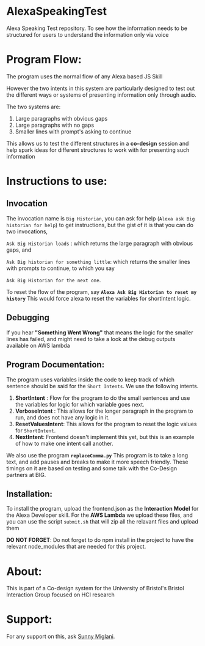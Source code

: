 
# AlexaSpeakingTest
Alexa Speaking Test repository. To see how the information needs to be structured for users to understand the information only via voice


# Program Flow:

The program uses the normal flow of any Alexa based JS Skill

However the two intents in this system are particularly designed to test out the 
different ways or systems of presenting information only through audio.

The two systems are:

1) Large paragraphs with obvious gaps
2) Large paragraphs with no gaps
3) Smaller lines with prompt's asking to continue


This allows us to test the different structures in a **co-design** session and 
help spark ideas for different structures to work with for presenting such information


# Instructions to use:

## Invocation

The invocation name is `Big Historian`, you can ask for help (`Alexa ask Big historian for help`) to get instructions, but the gist of it is
that you can do two invocations,

`Ask Big Historian loads` :
which returns the large paragraph with obvious gaps, and 

`Ask Big historian for something little`:
 which returns the smaller lines with prompts to continue, to which you say 
 
 `Ask Big Historian for the next one`. 

To reset the flow of the program, say **`Alexa Ask Big Historian to reset my history`** This would force alexa to reset the variables for shortIntent logic.

## Debugging

If you hear **"Something Went Wrong"** that means the logic for the smaller lines has failed, and might need to take a look at the debug outputs available on AWS lambda

## Program Documentation:

The program uses variables inside the code to keep track of which sentence should be said for the `Short Intents`. We use the following intents.

1. **ShortIntent** : Flow for the program to do the small sentences and use the variables for logic for which variable goes next.
2. **VerboseIntent** : This allows for the longer paragraph in the program to run, and does not have any logic in it.
3. **ResetValuesIntent**: This allows for the program to reset the logic values for `ShortIntent`.
4. **NextIntent**: Frontend doesn't implement this yet, but this is an example of how to make one intent call another.

We also use the program **`replaceComma.py`** This program is to take a long text, and add pauses and breaks to make it more speech friendly. These timings on it are based on testing and some talk with the Co-Design partners at BIG.

## Installation:
To install the program, upload the frontend.json as the **Interaction Model** for the Alexa Developer skill.
For the **AWS Lambda** we upload these files, and you can use the script `submit.sh` that will zip all the relavant files and upload them

**DO NOT FORGET**: Do not forget to do npm install in the project to have the relevant node_modules that are needed for this project.


# About:

This is part of a Co-design system for the University of Bristol's Bristol Interaction Group focused on HCI research


# Support: 
For any support on this, ask [Sunny Miglani](https://github.com/sunnyMiglani). 